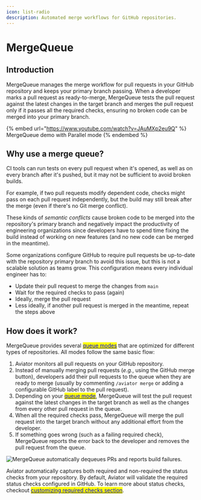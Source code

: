 ```yaml
---
icon: list-radio
description: Automated merge workflows for GitHub repositories.
---
```


# MergeQueue

## Introduction

MergeQueue manages the merge workflow for pull requests in your GitHub repository and keeps your primary branch passing. When a developer marks a pull request as ready-to-merge, MergeQueue tests the pull request against the latest changes in the target branch and merges the pull request only if it passes all the required checks, ensuring no broken code can be merged into your primary branch.

{% embed url="https://www.youtube.com/watch?v=JAuMXp2eu9Q" %}
MergeQueue demo with Parallel mode
{% endembed %}

## Why use a merge queue?

CI tools can run tests on every pull request when it's opened, as well as on every branch after it's pushed, but it may not be sufficient to avoid broken builds.

For example, if two pull requests modify dependent code, checks might pass on each pull request independently, but the build may still break after the merge (even if there's no Git merge conflict).

These kinds of _semantic conflicts_ cause broken code to be merged into the repository's primary branch and negatively impact the productivity of engineering organizations since developers have to spend time fixing the build instead of working on new features (and no new code can be merged in the meantime).

Some organizations configure GitHub to require pull requests be up-to-date with the repository primary branch to avoid this issue, but this is not a scalable solution as teams grow. This configuration means every individual engineer has to:

* Update their pull request to merge the changes from `main`
* Wait for the required checks to pass (again)
* Ideally, merge the pull request
* Less ideally, if another pull request is merged in the meantime, repeat the steps above

## How does it work?

MergeQueue provides several [<mark style="color:blue;">queue modes</mark>](concepts/queue-modes.md) that are optimized for different types of repositories. All modes follow the same basic flow:

1. Aviator monitors all pull requests on your GitHub repository.
2. Instead of manually merging pull requests (_e.g._, using the GitHub merge button), developers add their pull requests to the queue when they are ready to merge (usually by commenting `/aviator merge` or adding a configurable GitHub label to the pull request).
3. Depending on your [<mark style="color:blue;">queue mode</mark>](concepts/queue-modes.md), MergeQueue will test the pull request against the latest changes in the target branch as well as the changes from every other pull request in the queue.
4. When all the required checks pass, MergeQueue will merge the pull request into the target branch without any additional effort from the developer.
5. If something goes wrong (such as a failing required check), MergeQueue reports the error back to the developer and removes the pull request from the queue.

![MergeQueue automatically dequeues PRs and reports build failures.](<../.gitbook/assets/Screen Shot 2022-05-23 at 5.33.58 PM.png>)

Aviator automatically captures both required and non-required the status checks from your repository. By default, Aviator will validate the required status checks configured in GitHub. To learn more about status checks, checkout [<mark style="color:blue;">customizing required checks section</mark>](broken-reference/).
